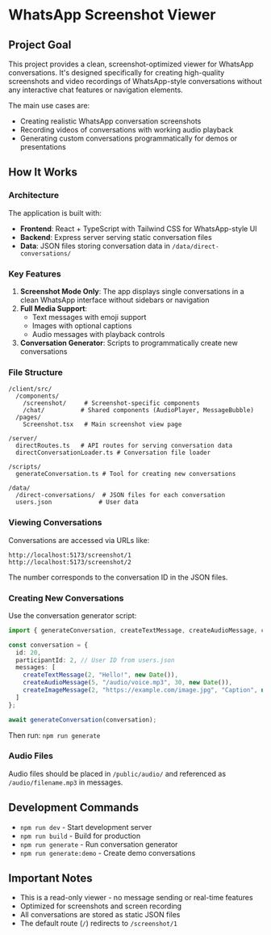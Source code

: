 # WhatsApp Screenshot Viewer

## Project Goal

This project provides a clean, screenshot-optimized viewer for WhatsApp conversations. It's designed specifically for creating high-quality screenshots and video recordings of WhatsApp-style conversations without any interactive chat features or navigation elements.

The main use cases are:
- Creating realistic WhatsApp conversation screenshots
- Recording videos of conversations with working audio playback
- Generating custom conversations programmatically for demos or presentations

## How It Works

### Architecture

The application is built with:
- **Frontend**: React + TypeScript with Tailwind CSS for WhatsApp-style UI
- **Backend**: Express server serving static conversation files
- **Data**: JSON files storing conversation data in `/data/direct-conversations/`

### Key Features

1. **Screenshot Mode Only**: The app displays single conversations in a clean WhatsApp interface without sidebars or navigation
2. **Full Media Support**: 
   - Text messages with emoji support
   - Images with optional captions
   - Audio messages with playback controls
3. **Conversation Generator**: Scripts to programmatically create new conversations

### File Structure

```
/client/src/
  /components/
    /screenshot/     # Screenshot-specific components
    /chat/          # Shared components (AudioPlayer, MessageBubble)
  /pages/
    Screenshot.tsx   # Main screenshot view page

/server/
  directRoutes.ts   # API routes for serving conversation data
  directConversationLoader.ts # Conversation file loader

/scripts/
  generateConversation.ts # Tool for creating new conversations

/data/
  /direct-conversations/  # JSON files for each conversation
  users.json             # User data
```

### Viewing Conversations

Conversations are accessed via URLs like:
```
http://localhost:5173/screenshot/1
http://localhost:5173/screenshot/2
```

The number corresponds to the conversation ID in the JSON files.

### Creating New Conversations

Use the conversation generator script:

```typescript
import { generateConversation, createTextMessage, createAudioMessage, createImageMessage } from './scripts/generateConversation';

const conversation = {
  id: 20,
  participantId: 2, // User ID from users.json
  messages: [
    createTextMessage(2, "Hello!", new Date()),
    createAudioMessage(5, "/audio/voice.mp3", 30, new Date()),
    createImageMessage(2, "https://example.com/image.jpg", "Caption", new Date())
  ]
};

await generateConversation(conversation);
```

Then run: `npm run generate`

### Audio Files

Audio files should be placed in `/public/audio/` and referenced as `/audio/filename.mp3` in messages.

## Development Commands

- `npm run dev` - Start development server
- `npm run build` - Build for production
- `npm run generate` - Run conversation generator
- `npm run generate:demo` - Create demo conversations

## Important Notes

- This is a read-only viewer - no message sending or real-time features
- Optimized for screenshots and screen recording
- All conversations are stored as static JSON files
- The default route (`/`) redirects to `/screenshot/1`